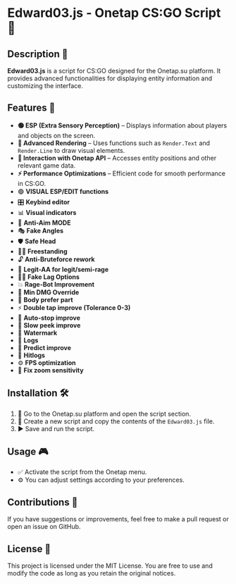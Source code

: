 # Edward03.js - Onetap CS:GO Script 🎯

## Description 📜
**Edward03.js** is a script for CS:GO designed for the Onetap.su platform. It provides advanced functionalities for displaying entity information and customizing the interface.

## Features 🚀
- **🟢 ESP (Extra Sensory Perception)** – Displays information about players and objects on the screen.
- **🎨 Advanced Rendering** – Uses functions such as `Render.Text` and `Render.Line` to draw visual elements.
- **🔗 Interaction with Onetap API** – Accesses entity positions and other relevant game data.
- **⚡ Performance Optimizations** – Efficient code for smooth performance in CS:GO.
- 🟢 **VISUAL ESP/EDIT functions**
- 🎛 **Keybind editor**
- 📊 **Visual indicators**
- 🔄 **Anti-Aim MODE**
- 🎭 **Fake Angles**
- 🛡 **Safe Head**
- 🏃‍♂️ **Freestanding**
- 🔓 **Anti-Bruteforce rework**
- 🎯 **Legit-AA for legit/semi-rage**
- 🕵️‍♂️ **Fake Lag Options**
- 💥 **Rage-Bot Improvement**
- 🎯 **Min DMG Override**
- 🎯 **Body prefer part**
- ⚡ **Double tap improve (Tolerance 0-3)**
- 🛑 **Auto-stop improve**
- 🐢 **Slow peek improve**
- 🔖 **Watermark**
- 📜 **Logs**
- 🔮 **Predict improve**
- 🎯 **Hitlogs**
- ⚙️ **FPS optimization**
- 🔧 **Fix zoom sensitivity**

## Installation 🛠️
1. 🔗 Go to the Onetap.su platform and open the script section.
2. 📂 Create a new script and copy the contents of the `Edward03.js` file.
3. ▶️ Save and run the script.

## Usage 🎮
- ✅ Activate the script from the Onetap menu.
- ⚙️ You can adjust settings according to your preferences.

## Contributions 🤝
If you have suggestions or improvements, feel free to make a pull request or open an issue on GitHub.

## License 📜
This project is licensed under the MIT License. You are free to use and modify the code as long as you retain the original notices.

